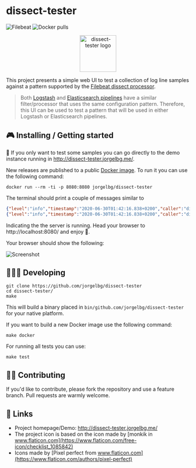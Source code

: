 # dissect-tester

![Filebeat](https://img.shields.io/badge/Beats-7.13.x-blueviolet?style=flat&logo=beats&color=00BFB3)
![Docker pulls](https://badgen.net/docker/pulls/jorgelbg/dissect-tester?icon=docker&color=purple)

<p align="center">
    <img class="center" src="static/logo.svg" width="100" alt="dissect-tester logo"/>
</p>

This project presents a simple web UI to test a collection of log line samples against a pattern
supported by the [Filebeat dissect processor](https://www.elastic.co/guide/en/beats/filebeat/master/dissect.html).

> Both [Logstash](https://www.elastic.co/guide/en/logstash/current/plugins-filters-dissect.html) and
> [Elasticsearch pipelines](https://www.elastic.co/guide/en/elasticsearch/reference/master/dissect-processor.html)
> have a similar filter/processor that uses the same configuration pattern. Therefore, this UI can be
> used to test a pattern that will be used in either Logstash or Elasticsearch pipelines.

## 🎮 Installing / Getting started

🔗 If you only want to test some samples you can go directly to the demo instance running in http://dissect-tester.jorgelbg.me/.

New releases are published to a public [Docker image](https://hub.docker.com/repository/docker/jorgelbg/dissect-tester). To run it you can use the following command:

```shell
docker run --rm -ti -p 8080:8080 jorgelbg/dissect-tester
```

The terminal should print a couple of messages similar to
```json
{"level":"info","timestamp":"2020-06-30T01:42:16.838+0200","caller":"dissect-tester/main.go:112","msg":"maxprocs: Leaving GOMAXPROCS=8: CPU quota undefined"}
{"level":"info","timestamp":"2020-06-30T01:42:16.838+0200","caller":"dissect-tester/main.go:137","msg":"Server is running","port":8080}
```

Indicating the the server is running. Head your browser to http://localhost:8080/ and enjoy 🎉.

Your browser should show the following:

![Screenshot](http://screen.jorgelbg.me/jorgelbg-dropshare/Screen-Shot-2020-02-19-5-43-11.30-PM.png)

## 👨🏻‍💻 Developing

```shell
git clone https://github.com/jorgelbg/dissect-tester
cd dissect-tester/
make
```

This will build a binary placed in `bin/github.com/jorgelbg/dissect-tester` for your native platform.

If you want to build a new Docker image use the following command:

```shell
make docker
```

For running all tests you can use:

```shell
make test
```

## 🤚🏻 Contributing

If you'd like to contribute, please fork the repository and use a feature
branch. Pull requests are warmly welcome.

## 🚀 Links

- Project homepage/Demo: http://dissect-tester.jorgelbg.me/
- The project icon is based on the icon made by [monkik in www.flaticon.com](https://www.flaticon.com/free-icon/checklist_1085842)
- Icons made by [Pixel perfect from www.flaticon.com](https://www.flaticon.com/authors/pixel-perfect)
